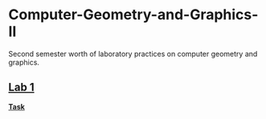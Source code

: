# Computer-Geometry-and-Graphics-II
Second semester worth of laboratory practices on computer geometry and graphics.

## [Lab 1](https://github.com/nazzrrg/Computer-Geometry-and-Graphics-II/blob/master/Computer%20Geometry%20and%20Graphics/Lab%201/main.cpp)
[**Task**](https://github.com/nazzrrg/Computer-Geometry-and-Graphics-II/blob/master/Computer%20Geometry%20and%20Graphics/Tasks/Task%201.txt)
